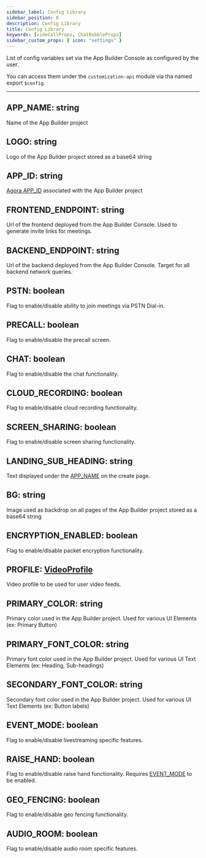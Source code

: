 ```yaml
---
sidebar_label: Config Library
sidebar_position: 8
description: Config Library
title: Config Library
keywords: [videCallProps, ChatBubbleProps]
sidebar_custom_props: { icon: "settings" }
---
```


List of config variables set via the App Builder Console as configured by the user.

You can access them under the `customization-api` module via tha named export `$config`.

<api>

<method>

---

## APP_NAME: string

Name of the App Builder project

</method>

<method>

## LOGO: string

Logo of the App Builder project stored as a base64 string

</method>

<method>

## APP_ID: string

[Agora APP_ID](https://docs.agora.io/en/Agora%20Platform/term_appid) associated with the App Builder project

</method>

<method>

## FRONTEND_ENDPOINT: string

Url of the frontend deployed from the App Builder Console. Used to generate invite links for meetings.

</method>

<method>

## BACKEND_ENDPOINT: string

Url of the backend deployed from the App Builder Console. Target for all backend network queries.

</method>

<method>

## PSTN: boolean

Flag to enable/disable ability to join meetings via PSTN Dial-in.

</method>

<method>

## PRECALL: boolean

Flag to enable/disable the precall screen.

</method>

<method>

## CHAT: boolean

Flag to enable/disable the chat functionality.

</method>

<method>

## CLOUD_RECORDING: boolean

Flag to enable/disable cloud recording functionality.

</method>

<method>

## SCREEN_SHARING: boolean

Flag to enable/disable screen sharing functionality.

</method>

<method>

## LANDING_SUB_HEADING: string

Text displayed under the [APP_NAME](#app_name) on the create page.

</method>

<method>

## BG: string

Image used as backdrop on all pages of the App Builder project stored as a base64 string

</method>

<method>

## ENCRYPTION_ENABLED: boolean

Flag to enable/disable packet encryption functionality.

</method>

<method>

## PROFILE: [VideoProfile](https://api-ref.agora.io/en/voice-sdk/web/4.x/globals.html#videoencoderconfigurationpreset)

Video profile to be used for user video feeds.

</method>

<method>

## PRIMARY_COLOR: string

Primary color used in the App Builder project. Used for various UI Elements (ex: Primary Button)

</method>

<method>

## PRIMARY_FONT_COLOR: string

Primary font color used in the App Builder project. Used for various UI Text Elements (ex: Heading, Sub-headings)

</method>

<method>

## SECONDARY_FONT_COLOR: string

Secondary font color used in the App Builder project. Used for various UI Text Elements (ex: Button labels)

</method>

<method>

## EVENT_MODE: boolean

Flag to enable/disable livestreaming specific features.

</method>

<method>

## RAISE_HAND: boolean

Flag to enable/disable raise hand functionality. Requires [EVENT_MODE](#event_mode) to be enabled.

</method>

<method>

## GEO_FENCING: boolean

Flag to enable/disable geo fencing functionality.

</method>

<method>

## AUDIO_ROOM: boolean

Flag to enable/disable audio room specific features.

</method>

</api>
